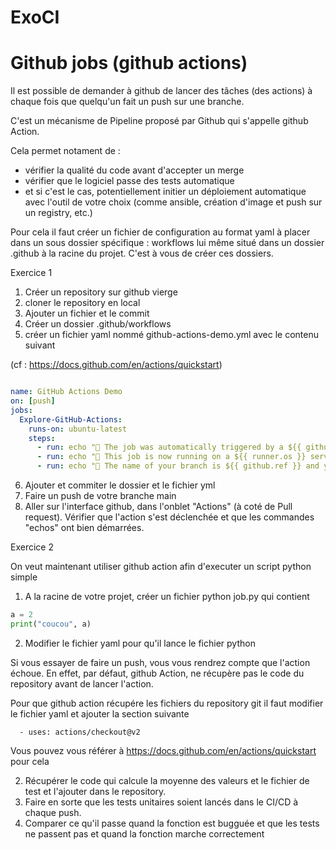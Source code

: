# ExoCI
# Github jobs (github actions)

Il est possible de demander à github de lancer des tâches (des actions)
à chaque fois que quelqu'un fait un push sur une branche. 

C'est un mécanisme de Pipeline proposé par Github qui s'appelle github Action. 

Cela permet notament de : 
- vérifier la qualité du code avant d'accepter un merge
- vérifier que le logiciel passe des tests automatique
- et si c'est le cas, potentiellement initier un déploiement automatique avec l'outil de votre choix (comme ansible, création d'image et push sur un registry, etc.)

Pour cela il faut créer un fichier de configuration au format yaml à placer dans un sous dossier spécifique : workflows lui même situé dans un dossier .github à la racine du projet. C'est à vous de créer ces dossiers.

Exercice 1

1. Créer un repository sur github vierge 
2. cloner le repository en local 
3. Ajouter un fichier et le commit
5. Créer un dossier .github/workflows
6. créer un fichier yaml nommé github-actions-demo.yml avec le contenu suivant

(cf  : https://docs.github.com/en/actions/quickstart)

```yaml

name: GitHub Actions Demo
on: [push]
jobs:
  Explore-GitHub-Actions:
    runs-on: ubuntu-latest
    steps:
      - run: echo "🎉 The job was automatically triggered by a ${{ github.event_name }} event."
      - run: echo "🐧 This job is now running on a ${{ runner.os }} server hosted by GitHub!"
      - run: echo "🔎 The name of your branch is ${{ github.ref }} and your repository is ${{ github.repository }}."

```

6. Ajouter et commiter le dossier et le fichier yml
7. Faire un push de votre branche main
8. Aller sur l'interface github, dans l'onblet "Actions" (à coté de Pull request). Vérifier que l'action s'est déclenchée et que les commandes "echos" ont bien démarrées. 


Exercice 2 

On veut maintenant utiliser github action afin d'executer un script python simple 

1. A la racine de votre projet, créer un fichier python job.py qui contient

```python
a = 2
print("coucou", a)
```

2. Modifier le fichier yaml pour qu'il lance le fichier python

Si vous essayer de faire un push, vous vous rendrez compte que l'action échoue. En effet, 
par défaut, github Action, ne récupère pas le code du repository avant de lancer l'action. 

Pour que github action récupére les fichiers du repository git il faut modifier le fichier yaml 
et ajouter la section suivante 

```
  - uses: actions/checkout@v2
```
Vous pouvez vous référer à https://docs.github.com/en/actions/quickstart pour cela


2. Récupérer le code qui calcule la moyenne des valeurs et le fichier de test et l'ajouter dans le repository. 
3. Faire en sorte que les tests unitaires soient lancés dans le CI/CD à chaque push. 
4. Comparer ce qu'il passe quand la fonction est bugguée et que les tests ne passent pas et quand la fonction marche correctement
